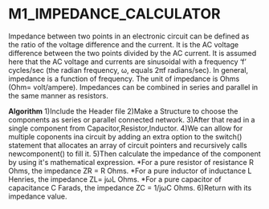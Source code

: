 # M1_IMPEDANCE_CALCULATOR
  Impedance between two points in an electronic circuit can be defined as the ratio of the voltage difference and the current. It is the AC voltage difference between the two points divided by the AC current. It is assumed here that the AC voltage and currents are sinusoidal with a frequency ‘f’ cycles/sec (the radian frequency, ω, equals 2πf radians/sec). In general, impedance is a function of frequency. The unit of impedance is Ohms (Ohm= volt/ampere).
	Impedances can be combined in series and parallel in the same manner as resistors.
	
**Algorithm**
1)Include the Header file 
2)Make a Structure to choose the components as series or parallel connected network.
3)After that read in a single component from Capacitor,Resistor,Inductor.
4)We can allow for multiple coponents ina circuit by adding an extra option to the switch() statement that allocates an array of circuit pointers and recursively calls newcomponent() to fill it.
5)Then calculate the impedance of the component by using it's mathematical expression.
*For a pure resistor of resistance R Ohms, the impedance ZR = R Ohms.
*For a pure inductor of inductance L Henries, the impedance ZL= jωL Ohms.
*For a pure capacitor of capacitance C Farads, the impedance ZC = 1/jωC Ohms.
6)Return with its impedance value.

